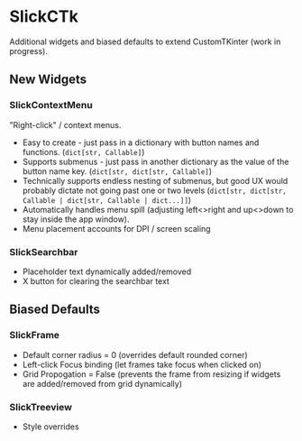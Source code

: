 # SlickCTk

Additional widgets and biased defaults to extend CustomTKinter (work in progress).

## New Widgets

### SlickContextMenu

"Right-click" / context menus.

- Easy to create - just pass in a dictionary with button names and functions. (`dict[str, Callable]`)
- Supports submenus - just pass in another dictionary as the value of the button name key. (`dict[str, dict[str, Callable]`)
- Technically supports endless nesting of submenus, but good UX would probably dictate not going past one or two levels (`dict[str, dict[str, Callable | dict[str, Callable | dict...]]`)
- Automatically handles menu spill (adjusting left<>right and up<>down to stay inside the app window).
- Menu placement accounts for DPI / screen scaling

### SlickSearchbar
- Placeholder text dynamically added/removed
- X button for clearing the searchbar text

## Biased Defaults

### SlickFrame
- Default corner radius = 0 (overrides default rounded corner)
- Left-click Focus binding (let frames take focus when clicked on)
- Grid Propogation = False (prevents the frame from resizing if widgets are added/removed from grid dynamically)

### SlickTreeview
- Style overrides